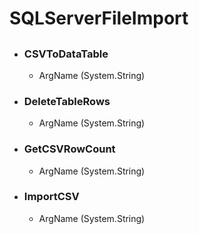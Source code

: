 # SQLServerFileImport
## 

- ### CSVToDataTable
      
    - ArgName (System.String)  
        
- ### DeleteTableRows
      
    - ArgName (System.String)  
        
- ### GetCSVRowCount
      
    - ArgName (System.String)  
        
- ### ImportCSV
      
    - ArgName (System.String)  
        
